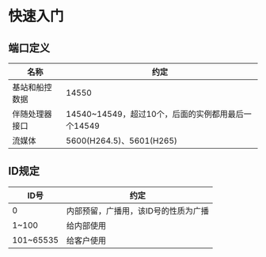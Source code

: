 # 快速入门

## 端口定义

| 名称      | 约定                                 |
|---------|------------------------------------|
| 基站和船控数据 | 14550                              |
| 伴随处理器接口 | 14540~14549，超过10个，后面的实例都用最后一个14549 |
| 流媒体     | 5600(H264.5)、5601(H265)            |

## ID规定

| ID号       | 约定                  |
|-----------|---------------------|
| 0         | 内部预留，广播用，该ID号的性质为广播 |
| 1~100     | 给内部使用               |
| 101~65535 | 给客户使用               |
